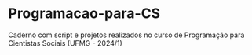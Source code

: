 # Programacao-para-CS
Caderno com script e projetos realizados no curso de Programação para Cientistas Sociais (UFMG - 2024/1)
